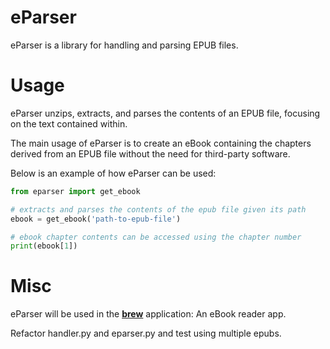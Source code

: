 # eParser

eParser is a library for handling and parsing EPUB files.


# Usage
eParser unzips, extracts, and parses the contents of an EPUB file, focusing on the text contained within.

The main usage of eParser is to create an eBook containing the chapters derived from an EPUB file without the need for third-party software.

Below is an example of how eParser can be used:

```py
from eparser import get_ebook

# extracts and parses the contents of the epub file given its path
ebook = get_ebook('path-to-epub-file')

# ebook chapter contents can be accessed using the chapter number
print(ebook[1])
```


# Misc
eParser will be used in the [**brew**](https://github.com/nuryase/brew) application: An eBook reader app.

Refactor handler.py and eparser.py and test using multiple epubs.
